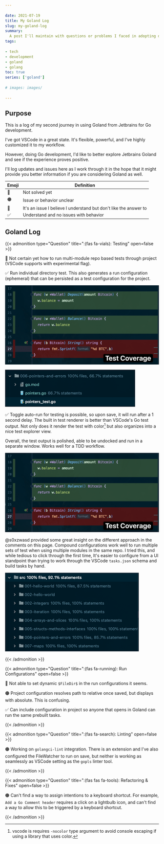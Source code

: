 ```yaml
---

date: 2021-07-19
title: My Goland Log
slug: my-goland-log
summary:
  A post I'll maintain with questions or problems I faced in adopting development in Goland
tags:

- tech
- development
- goland
- golang
toc: true
series: ['goland']

# images: images/

---
```


## Purpose

This is a log of my second journey in using Goland from Jetbrains for Go development.

I've got VSCode in a great state.
It's flexible, powerful, and I've highly customized it to my workflow.

However, doing Go development, I'd like to better explore Jetbrains Goland and see if the experience proves positive.

I'll log updates and issues here as I work through it in the hope that it might provide you better information if you are considering Goland as well.

| Emoji | Definition                                                        |
| ----- | ----------------------------------------------------------------- |
| 🔴     | Not solved yet                                                    |
| 🟠     | Issue or behavior unclear                                         |
| 🚩     | It's an issue I believe I understand but don't like the answer to |
| ✅     | Understand and no issues with behavior                            |

## Goland Log

{{< admonition type="Question" title=":(fas fa-vials): Testing" open=false >}}

🔴 Not certain yet how to run multi-module repo based tests through project (VSCode supports with experimental flag).

✅ Run individual directory test.
This also generates a run configuration (ephemeral) that can be persisted as a test configuration for the project.

![test output](images/2021-07-19-goland-test-coverage.png "Test output view is very polished")

![test coverage on file list](images/2021-07-19-goland-test-coverage-explorer.png "Test Coverage on file list")

✅ Toggle auto-run for testing is possible, so upon save, it will run after a 1 second delay.
The built in test renderer is better than VSCode's Go test output.
Not only does it render the test with color[^vscode-go-testoutput] but also organizes into a nice test explorer view.

Overall, the test output is polished, able to be undocked and run in a separate window.
Works well for a TDD workflow.

![Goland Test Coverage](images/2021-07-19-goland-test-coverage.png "test coverage")

@s0xzwasd provided some great insight on the different approach in the comments on this page.
Compound configurations work well to run multiple sets of test when using multiple modules in the same repo.
I tried this, and while tedious to click through the first time, It's easier to configure from a UI standpoint than trying to work through the VSCode `tasks.json` schema and build tasks by hand.

![Goland Compound Test Coverage Explorer Output](images/2021-07-21-18.16.07-goland-run-all-tests.png "Compound test coverage")

{{< /admonition >}}

{{< admonition type="Question" title=":(fas fa-running): Run Configurations" open=false >}}

🔴 Not able to set dynamic `$FileDir$` in the run configurations it seems.

🟠 Project configuration resolves path to relative once saved, but displays with absolute.
This is confusing.

✅ Can include configuration in project so anyone that opens in Goland can run the same prebuilt tasks.

{{< /admonition >}}

{{< admonition type="Question" title=":(fas fa-search): Linting" open=false >}}

🟠 Working on `golangci-lint` integration.
There is an extension and I've also configured the FileWatcher to run on save, but neither is working as seamlessly as VSCode setting as the `gopls` linter tool.

{{< /admonition >}}

{{< admonition type="Question" title=":(fas fas fa-tools): Refactoring & Fixes" open=false >}}

🟠 Can't find a way to assign intentions to a keyboard shortcut.
For example, `Add a Go Comment header` requires a click on a lightbulb icon, and can't find a way to allow this to be triggered by a keyboard shortcut.

{{< /admonition >}}

[^vscode-go-testoutput]: vscode is requires `-nocolor` type argument to avoid console escaping if using a library that uses color.
